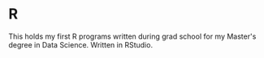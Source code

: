 # R
This holds my first R programs written during grad school for my Master's degree in Data Science. Written in RStudio.
